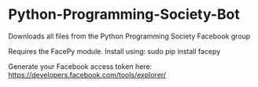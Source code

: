 Python-Programming-Society-Bot
==============================

Downloads all files from the Python Programming Society Facebook group

Requires the FacePy module.
Install using:
sudo pip install facepy

Generate your Facebook access token here:
https://developers.facebook.com/tools/explorer/
